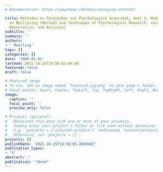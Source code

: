 ```yaml
---
# Documentation: https://wowchemy.com/docs/managing-content/

title: Methoden en Technieken van Psychologisch Onderzoek, deel I, Model, Observatie
  en Beslissing [Methods and Techniques of Psychological Research, volume I, Model,
  Observation, and Decision]
subtitle: ''
summary: ''
authors:
- ' Meerling'
tags: []
categories: []
date: '1980-01-01'
lastmod: 2021-10-25T15:58:03-04:00
featured: false
draft: false

# Featured image
# To use, add an image named `featured.jpg/png` to your page's folder.
# Focal points: Smart, Center, TopLeft, Top, TopRight, Left, Right, BottomLeft, Bottom, BottomRight.
image:
  caption: ''
  focal_point: ''
  preview_only: false

# Projects (optional).
#   Associate this post with one or more of your projects.
#   Simply enter your project's folder or file name without extension.
#   E.g. `projects = ["internal-project"]` references `content/project/deep-learning/index.md`.
#   Otherwise, set `projects = []`.
projects: []
publishDate: '2021-10-25T19:58:03.266940Z'
publication_types:
- '5'
abstract: ''
publication: '*Boom*'
---
```

